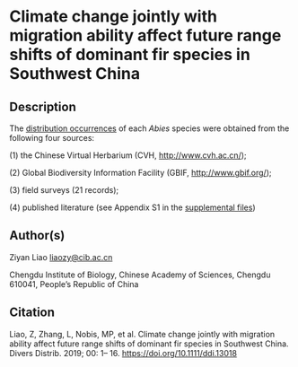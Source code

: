 # Climate change jointly with migration ability affect future range shifts of dominant fir species in Southwest China

## Description

The [distribution occurrences](https://github.com/optiforziyan/Liao-et-al-2019/blob/master/Abies_spp_rarefy_rarefied_points.csv) of each *Abies* species were obtained from the following four sources:

(1) the Chinese Virtual Herbarium (CVH, http://www.cvh.ac.cn/);

(2) Global Biodiversity Information Facility (GBIF, http://www.gbif.org/); 

(3) field surveys (21 records); 

(4) published literature (see Appendix S1 in the [supplemental files](https://github.com/optiforziyan/Liao-et-al-2019/blob/master/Literature%20contains%20Abies%20distribution%20data.md))

## Author(s)

Ziyan Liao liaozy@cib.ac.cn

Chengdu Institute of Biology, Chinese Academy of Sciences, Chengdu 610041, People’s Republic of China


## Citation
Liao, Z, Zhang, L, Nobis, MP, et al. Climate change jointly with migration ability affect future range shifts of dominant fir species in Southwest China. Divers Distrib. 2019; 00: 1– 16. https://doi.org/10.1111/ddi.13018
